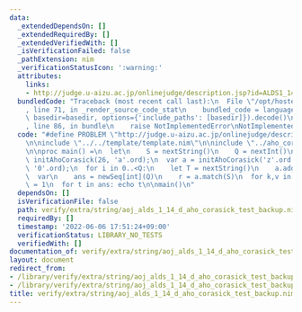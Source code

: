 ```yaml
---
data:
  _extendedDependsOn: []
  _extendedRequiredBy: []
  _extendedVerifiedWith: []
  _isVerificationFailed: false
  _pathExtension: nim
  _verificationStatusIcon: ':warning:'
  attributes:
    links:
    - http://judge.u-aizu.ac.jp/onlinejudge/description.jsp?id=ALDS1_14_D
  bundledCode: "Traceback (most recent call last):\n  File \"/opt/hostedtoolcache/Python/3.10.7/x64/lib/python3.10/site-packages/onlinejudge_verify/documentation/build.py\"\
    , line 71, in _render_source_code_stat\n    bundled_code = language.bundle(stat.path,\
    \ basedir=basedir, options={'include_paths': [basedir]}).decode()\n  File \"/opt/hostedtoolcache/Python/3.10.7/x64/lib/python3.10/site-packages/onlinejudge_verify/languages/nim.py\"\
    , line 86, in bundle\n    raise NotImplementedError\nNotImplementedError\n"
  code: "#define PROBLEM \"http://judge.u-aizu.ac.jp/onlinejudge/description.jsp?id=ALDS1_14_D\"\
    \n\ninclude \"../../template/template.nim\"\n\ninclude \"../aho_corasick.nim\"\
    \n\nproc main() =\n  let\n    S = nextString()\n    Q = nextInt()\n#  var a =\
    \ initAhoCorasick(26, 'a'.ord);\n  var a = initAhoCorasick('z'.ord + 1 - '0'.ord,\
    \ '0'.ord);\n  for i in 0..<Q:\n    let T = nextString()\n    a.add(T)\n  a.build(false)\n\
    \  var\n    ans = newSeq[int](Q)\n    r = a.match(S)\n  for k,v in r:\n    ans[k]\
    \ = 1\n  for t in ans: echo t\n\nmain()\n"
  dependsOn: []
  isVerificationFile: false
  path: verify/extra/string/aoj_alds_1_14_d_aho_corasick_test_backup.nim
  requiredBy: []
  timestamp: '2022-06-06 17:51:24+09:00'
  verificationStatus: LIBRARY_NO_TESTS
  verifiedWith: []
documentation_of: verify/extra/string/aoj_alds_1_14_d_aho_corasick_test_backup.nim
layout: document
redirect_from:
- /library/verify/extra/string/aoj_alds_1_14_d_aho_corasick_test_backup.nim
- /library/verify/extra/string/aoj_alds_1_14_d_aho_corasick_test_backup.nim.html
title: verify/extra/string/aoj_alds_1_14_d_aho_corasick_test_backup.nim
---
```

